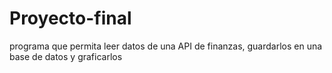 # Proyecto-final
 programa que permita leer datos de una API de finanzas, guardarlos en una base de datos y graficarlos

